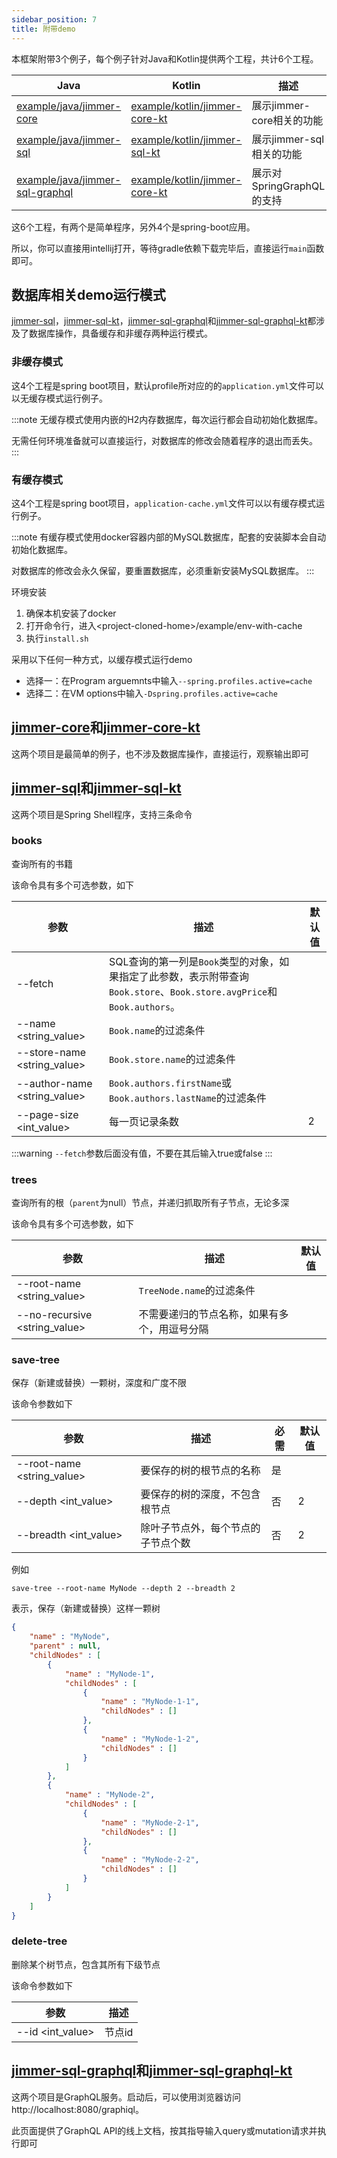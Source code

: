 ```yaml
---
sidebar_position: 7
title: 附带demo
---
```


本框架附带3个例子，每个例子针对Java和Kotlin提供两个工程，共计6个工程。

|Java|Kotlin|描述|
|----|------|---|
|[example/java/jimmer-core](https://github.com/babyfish-ct/jimmer/tree/main/example/java/jimmer-core)|[example/kotlin/jimmer-core-kt](https://github.com/babyfish-ct/jimmer/tree/main/example/kotlin/jimmer-core-kt)|展示jimmer-core相关的功能|
|[example/java/jimmer-sql](https://github.com/babyfish-ct/jimmer/tree/main/example/java/jimmer-sql)|[example/kotlin/jimmer-sql-kt](https://github.com/babyfish-ct/jimmer/tree/main/example/kotlin/jimmer-sql-kt)|展示jimmer-sql相关的功能|
|[example/java/jimmer-sql-graphql](https://github.com/babyfish-ct/jimmer/tree/main/example/java/jimmer-sql-graphql)|[example/kotlin/jimmer-core-kt](https://github.com/babyfish-ct/jimmer/tree/main/example/kotlin/jimmer-sql-graphql-kt)|展示对SpringGraphQL的支持|

这6个工程，有两个是简单程序，另外4个是spring-boot应用。

所以，你可以直接用intellij打开，等待gradle依赖下载完毕后，直接运行`main`函数即可。

## 数据库相关demo运行模式

[jimmer-sql](https://github.com/babyfish-ct/jimmer/tree/main/example/java/jimmer-sql)，[jimmer-sql-kt](https://github.com/babyfish-ct/jimmer/tree/main/example/kotlin/jimmer-sql-kt)，[jimmer-sql-graphql](https://github.com/babyfish-ct/jimmer/tree/main/example/java/jimmer-sql-graphql)和[jimmer-sql-graphql-kt](https://github.com/babyfish-ct/jimmer/tree/main/example/java/jimmer-sql-graphql-kt)都涉及了数据库操作，具备缓存和非缓存两种运行模式。

### 非缓存模式

这4个工程是spring boot项目，默认profile所对应的的`application.yml`文件可以以无缓存模式运行例子。

:::note
无缓存模式使用内嵌的H2内存数据库，每次运行都会自动初始化数据库。

无需任何环境准备就可以直接运行，对数据库的修改会随着程序的退出而丢失。
:::

### 有缓存模式

这4个工程是spring boot项目，`application-cache.yml`文件可以以有缓存模式运行例子。

:::note
有缓存模式使用docker容器内部的MySQL数据库，配套的安装脚本会自动初始化数据库。

对数据库的修改会永久保留，要重置数据库，必须重新安装MySQL数据库。
:::

环境安装

1. 确保本机安装了docker
2. 打开命令行，进入&lt;project-cloned-home&gt;/example/env-with-cache
3. 执行`install.sh`

采用以下任何一种方式，以缓存模式运行demo
- 选择一：在Program arguemnts中输入`--spring.profiles.active=cache`
- 选择二：在VM options中输入`-Dspring.profiles.active=cache`

## [jimmer-core](https://github.com/babyfish-ct/jimmer/tree/main/example/java/jimmer-core)和[jimmer-core-kt](https://github.com/babyfish-ct/jimmer/tree/main/example/kotlin/jimmer-core-kt)

这两个项目是最简单的例子，也不涉及数据库操作，直接运行，观察输出即可

## [jimmer-sql](https://github.com/babyfish-ct/jimmer/tree/main/example/java/jimmer-sql)和[jimmer-sql-kt](https://github.com/babyfish-ct/jimmer/tree/main/example/kotlin/jimmer-sql-kt)

这两个项目是Spring Shell程序，支持三条命令

### books

查询所有的书籍

该命令具有多个可选参数，如下

|参数|描述|默认值|
|---|----|-----|
|--fetch|SQL查询的第一列是`Book`类型的对象，如果指定了此参数，表示附带查询`Book.store`、`Book.store.avgPrice`和`Book.authors`。||
|--name <string_value>|`Book.name`的过滤条件||
|--store-name <string_value>|`Book.store.name`的过滤条件||
|--author-name <string_value>|`Book.authors.firstName`或`Book.authors.lastName`的过滤条件||
|--page-size <int_value>|每一页记录条数|2|

:::warning
`--fetch`参数后面没有值，不要在其后输入true或false
:::

### trees

查询所有的根（`parent`为null）节点，并递归抓取所有子节点，无论多深

该命令具有多个可选参数，如下

|参数|描述|默认值|
|---|----|-----|
|--root-name <string_value>|`TreeNode.name`的过滤条件||
|--no-recursive <string_value>|不需要递归的节点名称，如果有多个，用逗号分隔||

### save-tree

保存（新建或替换）一颗树，深度和广度不限

该命令参数如下

|参数|描述|必需|默认值|
|---|----|---|-----|
|--root-name <string_value>|要保存的树的根节点的名称|是||
|--depth <int_value>|要保存的树的深度，不包含根节点|否|2|
|--breadth <int_value>|除叶子节点外，每个节点的子节点个数|否|2|

例如
```
save-tree --root-name MyNode --depth 2 --breadth 2
```
表示，保存（新建或替换）这样一颗树
```json
{
    "name" : "MyNode",
    "parent" : null,
    "childNodes" : [
        {
            "name" : "MyNode-1",
            "childNodes" : [
                {
                    "name" : "MyNode-1-1",
                    "childNodes" : []
                }, 
                {
                    "name" : "MyNode-1-2",
                    "childNodes" : []
                }
            ]
        }, 
        {
            "name" : "MyNode-2",
            "childNodes" : [
                {
                    "name" : "MyNode-2-1",
                    "childNodes" : []
                }, 
                {
                    "name" : "MyNode-2-2",
                    "childNodes" : []
                }
            ]
        }
    ]
}
```

### delete-tree

删除某个树节点，包含其所有下级节点

该命令参数如下

|参数|描述|
|---|----|
|--id <int_value>|节点id|

## [jimmer-sql-graphql](https://github.com/babyfish-ct/jimmer/tree/main/example/java/jimmer-sql)和[jimmer-sql-graphql-kt](https://github.com/babyfish-ct/jimmer/tree/main/example/kotlin/jimmer-sql-kt)

这两个项目是GraphQL服务。启动后，可以使用浏览器访问http://localhost:8080/graphiql。

此页面提供了GraphQL API的线上文档，按其指导输入query或mutation请求并执行即可

